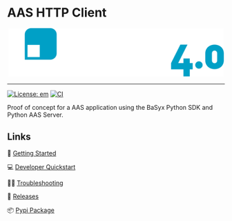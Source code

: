 <!-- TODO: Go through the readme and enter the information here -->

# AAS HTTP Client

<div align="center">
<!-- change this to your projects logo if you have on.
  If you don't have one it might be worth trying chatgpt dall-e to create one for you...
 -->
<img src="docs/assets/fluid_logo.svg" alt="aas_http_client" width=500 />
</div>

---

[![License: em](https://img.shields.io/badge/license-emSL-%23f8a602?label=License&labelColor=%23992b2e)](LICENSES/LicenseRef-em.txt)
[![CI](https://github.com/engineering-methods/basyx_python_poc/actions/workflows/ci.yml/badge.svg?branch=master&cache-bust=1)](https://github.com/engineering-methods/basyx_python_poc/actions)

Proof of concept for a AAS application using the BaSyx Python SDK and Python AAS Server.

## Links

🚀 [Getting Started](docs/getting_started.md)

💻 [Developer Quickstart](docs/dev_guide.md)

👨‍⚕️ [Troubleshooting](docs/troubleshooting.md)

🤖 [Releases](https://github.com/engineering-methods/basyx_python_poc/releases)

📦 [Pypi Package](https://pypi.org/project/aas-http-client/)
